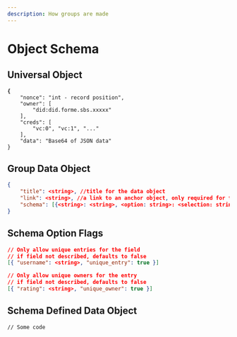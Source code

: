 ```yaml
---
description: How groups are made
---
```


# Object Schema

## Universal Object

<pre class="language-json"><code class="lang-json"><strong>{
</strong>    "nonce": "int - record position",
    "owner": [
        "did:did.forme.sbs.xxxxx"
    ],
    "creds": [
        "vc:0", "vc:1", "..."
    ],
    "data": "Base64 of JSON data"
}
</code></pre>

## Group Data Object&#x20;

```json
{
    "title": <string>, //title for the data object
    "link": <string>, //a link to an anchor object, only required for top level grouping
    "schema": [{<string>: <string>, <option: string>: <selection: string>}] //a list containing key: value pairs
}
```

## Schema Option Flags

```json
// Only allow unique entries for the field
// if field not described, defaults to false
[{ "username": <string>, "unique_entry": true }]

// Only allow unique owners for the entry
// if field not described, defaults to false
[{ "rating": <string>, "unique_owner": true }]
```

## Schema Defined Data Object

```
// Some code
```

